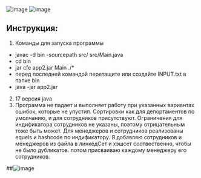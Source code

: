 ![image](https://github.com/user-attachments/assets/32bf3bc8-c164-48ce-ab72-57a8376c6276)
![image](https://github.com/user-attachments/assets/c494b0e4-128b-420b-912b-57fa4818c57f)

## Инструкция:
1) Команды для запуска программы
  - javac -d bin -sourcepath src/ src/Main.java
  - cd bin
  - jar cfe app2.jar Main ./*
  - перед последней командой перетащите или создайте INPUT.txt в папке bin 
  - java -jar app2.jar
2) 17 версия java
3) Программа не падает и выполняет работу при указанных вариантах ошибок, которые не упустил. Сортировки как для депортаментов по умолчанию, и для сотрудников присутствуют. Ограничения для индификатора сотрудников не указаны, поэтому отрицательным тоже быть может.
   Для менеджеров и сотрудников реализованы equels и  hashcode по индификатору. Я добавляю сотрудников и менеджеров из файла в линкедСет и хэшсет соотвественно, чтобы не было дубликатов. потом присваиваю каждому менеджеру его сотрудников.


##![image](https://github.com/user-attachments/assets/b0179432-9cb2-40f0-8b31-85f5eb2e56b0)
